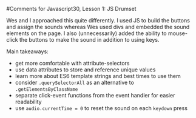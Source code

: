 #Comments for Javascript30, Lesson 1: JS Drumset

Wes and I approached this quite differently. I used JS to build the buttons and assign the sounds whereas Wes used divs and embedded the sound elements on the page. I also (unnecessarily) added the ability to mouse-click the buttons to make the sound in addition to using keys.

Main takeaways:
- get more comfortable with attribute-selectors
- use data attributes to store and reference unique values
- learn more about ES6 template strings and best times to use them
- consider `.querySelectorAll` as an alternative to `.getElementsByClassName`
- separate click-event functions from the event handler for easier readability
- use `audio.currentTime = 0` to reset the sound on each `keydown` press

